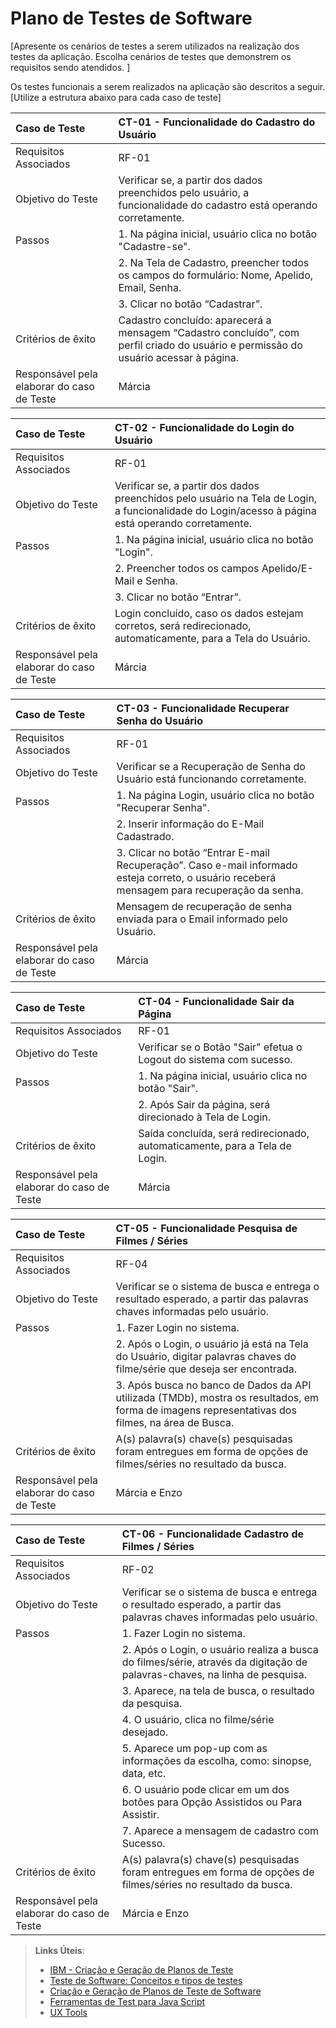 # Plano de Testes de Software

[Apresente os cenários de testes a serem utilizados na realização dos testes da aplicação. Escolha cenários de testes que demonstrem os requisitos sendo atendidos. ]

Os testes funcionais a serem realizados na aplicação são descritos a seguir. [Utilize a estrutura abaixo para cada caso de teste]


|Caso de Teste    | CT-01 - Funcionalidade do Cadastro do Usuário |
|:---|:---|
| Requisitos Associados | RF-01 |
| Objetivo do Teste | Verificar se, a partir dos dados preenchidos pelo usuário, a funcionalidade do cadastro está operando corretamente. |
| Passos | 1. Na página inicial, usuário clica no botão  "Cadastre-se". |
| |2. Na Tela de Cadastro, preencher todos os campos do formulário: Nome, Apelido, Email, Senha. |
| |3. Clicar no botão “Cadastrar”.|
| Critérios de êxito | Cadastro concluído: aparecerá a mensagem “Cadastro concluído”, com perfil criado do usuário e permissão do usuário acessar à página. |
| Responsável pela elaborar do caso de Teste | Márcia  |



|Caso de Teste    | CT-02 - Funcionalidade do Login do Usuário |
|:---|:---|
| Requisitos Associados | RF-01 |
| Objetivo do Teste | Verificar se, a partir dos dados preenchidos pelo usuário na Tela de Login, a funcionalidade do Login/acesso à página está operando corretamente. |
| Passos | 1. Na página inicial, usuário clica no botão  "Login". |
| |2. Preencher todos os campos Apelido/E-Mail e Senha. |
| |3. Clicar no botão “Entrar”. |
| Critérios de êxito | Login concluído, caso os dados estejam corretos, será redirecionado, automaticamente, para a Tela do Usuário. |
| Responsável pela elaborar do caso de Teste | Márcia  |



|Caso de Teste    | CT-03 - Funcionalidade Recuperar Senha do Usuário |
|:---|:---|
| Requisitos Associados | RF-01 |
| Objetivo do Teste | Verificar se a Recuperação de Senha do Usuário está funcionando corretamente. |
| Passos | 1. Na página Login, usuário clica no botão "Recuperar Senha". |
| |2. Inserir informação do E-Mail Cadastrado.  |
| |3. Clicar no botão “Entrar E-mail Recuperação”. Caso e-mail informado esteja correto, o usuário receberá mensagem para recuperação da senha.|
| Critérios de êxito | Mensagem de recuperação de senha enviada para o Email informado pelo Usuário. |
| Responsável pela elaborar do caso de Teste | Márcia  |


	
|Caso de Teste    | CT-04 - Funcionalidade Sair da Página |
|:---|:---|
| Requisitos Associados | RF-01 |
| Objetivo do Teste | Verificar se o Botão "Sair" efetua o Logout do sistema com sucesso. |
| Passos | 1. Na página inicial, usuário clica no botão "Sair". |
| |2. Após Sair da página, será direcionado à Tela de Login.  |
| Critérios de êxito | Saída concluída, será redirecionado, automaticamente, para a Tela de Login. |
| Responsável pela elaborar do caso de Teste | Márcia  |


|Caso de Teste    | CT-05 - Funcionalidade Pesquisa de Filmes / Séries |
|:---|:---|
| Requisitos Associados | RF-04 |
| Objetivo do Teste | Verificar se o sistema de busca e entrega o resultado esperado, a partir das palavras chaves informadas pelo usuário. |
| Passos | 1. Fazer Login no sistema. |
| |2. Após o Login, o usuário já está na Tela do Usuário, digitar palavras chaves do filme/série que deseja ser encontrada.  |
| |3. Após busca no banco de Dados da API utilizada (TMDb), mostra os resultados, em forma de imagens representativas dos filmes, na área de Busca. |
| Critérios de êxito | 	A(s) palavra(s) chave(s) pesquisadas foram entregues em forma de opções de filmes/séries no resultado da busca. |
| Responsável pela elaborar do caso de Teste | Márcia e Enzo |



|Caso de Teste    | CT-06 - Funcionalidade Cadastro de Filmes / Séries |
|:---|:---|
| Requisitos Associados | RF-02 |
| Objetivo do Teste | Verificar se o sistema de busca e entrega o resultado esperado, a partir das palavras chaves informadas pelo usuário. |
| Passos | 1. Fazer Login no sistema. |
| |2. Após o Login, o usuário realiza a busca do filmes/série, através da digitação de palavras-chaves, na linha de pesquisa.  |
| |3. Aparece, na tela de busca, o resultado da pesquisa. |
| |4. O usuário, clica no filme/série desejado.  |
| |5. Aparece um pop-up com as informações da escolha, como: sinopse, data, etc.  |
| |6. O usuário pode clicar em um dos botões para Opção Assistidos ou Para Assistir.  |
| |7. Aparece a mensagem de cadastro com Sucesso.  |
| Critérios de êxito | 	A(s) palavra(s) chave(s) pesquisadas foram entregues em forma de opções de filmes/séries no resultado da busca. |
| Responsável pela elaborar do caso de Teste | Márcia e Enzo |

 
> **Links Úteis**:
> - [IBM - Criação e Geração de Planos de Teste](https://www.ibm.com/developerworks/br/local/rational/criacao_geracao_planos_testes_software/index.html)
> -  [Teste de Software: Conceitos e tipos de testes](https://blog.onedaytesting.com.br/teste-de-software/)
> - [Criação e Geração de Planos de Teste de Software](https://www.ibm.com/developerworks/br/local/rational/criacao_geracao_planos_testes_software/index.html)
> - [Ferramentas de Test para Java Script](https://geekflare.com/javascript-unit-testing/)
> - [UX Tools](https://uxdesign.cc/ux-user-research-and-user-testing-tools-2d339d379dc7)
